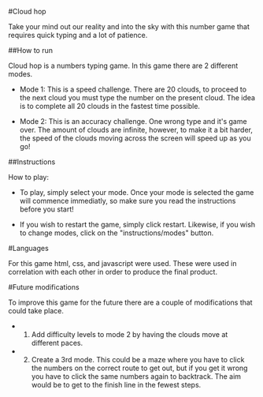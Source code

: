 #Cloud hop

Take your mind out our reality and into the sky with this number game that requires quick typing and a lot of patience.


##How to run


Cloud hop is a numbers typing game. In this game there are 2 different modes.

* Mode 1: This is a speed challenge. There are 20 clouds, to proceed to the next cloud you must type the number on the present cloud. The idea is to complete all 20 clouds in the fastest time possible.

* Mode 2: This is an accuracy challenge. One wrong type and it's game over. The amount of clouds are infinite, however, to make it a bit harder, the speed of the clouds moving across the screen will speed up as you go!

##Instructions

How to play:

* To play, simply select your mode. Once your mode is selected the game will commence immediatly, so make sure you read the instructions before you start!

* If you wish to restart the game, simply click restart. Likewise, if you wish to change modes, click on the "instructions/modes" button.


#Languages

For this game html, css, and javascript were used. These were used in correlation with each other in order to produce the final product.

#Future modifications

To improve this game for the future there are a couple of modifications that could take place.

* 1) Add difficulty levels to mode 2 by having the clouds move at different paces.
* 2) Create a 3rd mode. This could be a maze where you have to click the numbers on the correct route to get out, but if you get it wrong you have to click the same numbers again to backtrack. The aim would be to get to the finish line in the fewest steps.